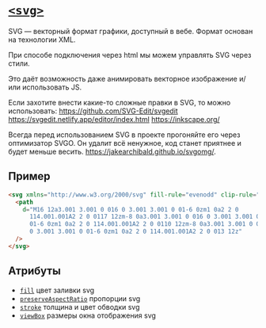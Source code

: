 # [`<svg>`](../index.md)

SVG — векторный формат графики, доступный в вебе. Формат основан на технологии XML.

При способе подключения через html мы можем управлять SVG через стили.

Это даёт возможность даже анимировать векторное изображение и/или использовать JS.

Если захотите внести какие-то сложные правки в SVG, то можно использовать:
https://github.com/SVG-Edit/svgedit
https://svgedit.netlify.app/editor/index.html
https://inkscape.org/

Всегда перед использованием SVG в проекте прогоняйте его через оптимизатор SVGO. Он удалит всё ненужное, код станет приятнее и будет меньше весить. https://jakearchibald.github.io/svgomg/.

## Пример

```html
<svg xmlns="http://www.w3.org/2000/svg" fill-rule="evenodd" clip-rule="evenodd" viewBox="0 0 24 24">
  <path
    d="M16 12a3.001 3.001 0 016 0 3.001 3.001 0 01-6 0zm1 0a2 2 0
      114.001.001A2 2 0 0117 12zm-8 0a3.001 3.001 0 016 0 3.001 3.001 0
      01-6 0zm1 0a2 2 0 114.001.001A2 2 0 0110 12zm-8 0a3.001 3.001 0 016
      0 3.001 3.001 0 01-6 0zm1 0a2 2 0 114.001.001A2 2 0 013 12z"
  />
</svg>
```

## Атрибуты

- [`fill`](../Attrubutes/fill.md) цвет заливки svg
- [`preserveAspectRatio`](../Attrubutes/preserveAspectRatio.md) пропорции svg
- [`stroke`](../Attrubutes/stroke.md) толщина и цвет обводки svg
- [`viewBox`](../Attrubutes/viewBox.md) размеры окна отображения svg
